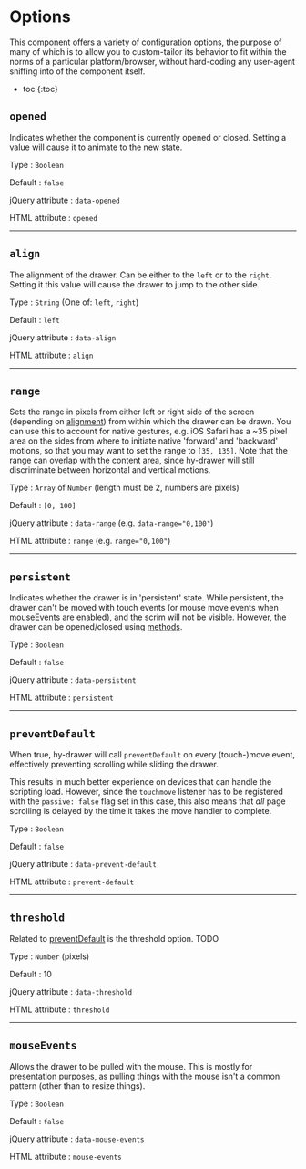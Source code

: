 # Options
This component offers a variety of configuration options,
the purpose of many of which is to allow you to custom-tailor its behavior to fit within the norms of a particular platform/browser,
without hard-coding any user-agent sniffing into of the component itself.

* toc
{:toc}

## `opened`
Indicates whether the component is currently opened or closed.
Setting a value will cause it to animate to the new state.

Type
: `Boolean`

Default
: `false`

jQuery attribute
: `data-opened`

HTML attribute
: `opened`

***

## `align`
The alignment of the drawer. Can be either to the `left` or to the `right`.
Setting it this value will cause the drawer to jump to the other side.

Type
: `String` (One of: `left`, `right`)

Default
: `left`

jQuery attribute
: `data-align`

HTML attribute
: `align`

***

## `range`
Sets the range in pixels from either left or right side of the screen (depending on [alignment](#align))
from within which the drawer can be drawn. You can use this to account for native gestures,
e.g. iOS Safari has a ~35 pixel area on the sides from where to initiate native 'forward' and 'backward' motions,
so that you may want to set the range to `[35, 135]`.
Note that the range can overlap with the content area, since hy-drawer will still discriminate between horizontal and vertical motions.

Type
: `Array` of `Number` (length must be 2, numbers are pixels)

Default
: `[0, 100]`

jQuery attribute
: `data-range` (e.g. `data-range="0,100"`)

HTML attribute
: `range` (e.g. `range="0,100"`)

***

## `persistent`
Indicates whether the drawer is in 'persistent' state.
While persistent, the drawer can't be moved with touch events (or mouse move events when [mouseEvents](#mouseevents) are enabled),
and the scrim will not be visible. However, the drawer can be opened/closed using [methods](./methods.md).

Type
: `Boolean`

Default
: `false`

jQuery attribute
: `data-persistent`

HTML attribute
: `persistent`

***

## `preventDefault`
When true, hy-drawer will call `preventDefault` on every (touch-)move event,
effectively preventing scrolling while sliding the drawer.

This results in much better experience on devices that can handle the scripting load.
However, since the `touchmove` listener has to be registered with the `passive: false` flag set in this case,
this also means that *all* page scrolling is delayed by the time it takes the move handler to complete.

Type
: `Boolean`

Default
: `false`  

jQuery attribute
: `data-prevent-default`

HTML attribute
: `prevent-default`

***

## `threshold`
Related to [preventDefault](#preventdefault) is the threshold option.
TODO

Type
: `Number` (pixels)

Default
: 10  

jQuery attribute
: `data-threshold`

HTML attribute
: `threshold`

***

## `mouseEvents`
Allows the drawer to be pulled with the mouse. This is mostly for presentation purposes,
as pulling things with the mouse isn't a common pattern (other than to resize things).

Type
: `Boolean`

Default
: `false`  

jQuery attribute
: `data-mouse-events`

HTML attribute
: `mouse-events`
